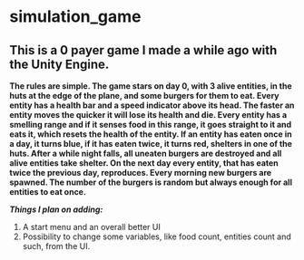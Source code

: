 # simulation_game
## This is a 0 payer game I made a while ago with the Unity Engine.

**The rules are simple. The game stars on day 0, with 3 alive entities, in the huts at the edge of the plane, and some burgers for them to eat. Every entity has a health bar and a speed indicator above its head. The faster an entity moves the quicker it will lose its health and die. Every entity has a smelling range and if it senses food in this range, it goes straight to it and eats it, which resets the health of the entity. If an entity has eaten once in a day, it turns blue, if it has eaten twice, it turns red, shelters in one of the huts. After a while night falls, all uneaten burgers are destroyed and all alive entities take shelter. On the next day every entity, that has eaten twice the previous day, reproduces. Every morning new burgers are spawned. The number of the burgers is random but always enough for all entities to eat once.**

**_Things I plan on adding:_**
1. A start menu and an overall better UI 
2. Possibility to change some variables, like food count, entities count and such, from the UI.
